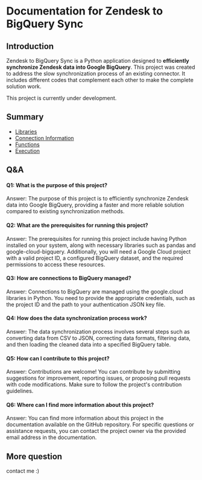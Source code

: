 # Documentation for Zendesk to BigQuery Sync

## Introduction
Zendesk to BigQuery Sync is a Python application designed to **efficiently synchronize Zendesk data into Google BigQuery**. This project was created to address the slow synchronization process of an existing connector. It includes different codes that complement each other to make the complete solution work.

This project is currently under development.

## Summary
- [Libraries](Libraries.md)
- [Connection Information](Connection.md)
- [Functions](Functions.md)
- [Execution](Execution.md)

## Q&A
#### **Q1: What is the purpose of this project?**

Answer: The purpose of this project is to efficiently synchronize Zendesk data into Google BigQuery, providing a faster and more reliable solution compared to existing synchronization methods.


#### **Q2: What are the prerequisites for running this project?**

Answer: The prerequisites for running this project include having Python installed on your system, along with necessary libraries such as pandas and google-cloud-bigquery. Additionally, you will need a Google Cloud project with a valid project ID, a configured BigQuery dataset, and the required permissions to access these resources.


#### **Q3: How are connections to BigQuery managed?**

Answer: Connections to BigQuery are managed using the google.cloud libraries in Python. You need to provide the appropriate credentials, such as the project ID and the path to your authentication JSON key file.


#### **Q4: How does the data synchronization process work?**

Answer: The data synchronization process involves several steps such as converting data from CSV to JSON, correcting data formats, filtering data, and then loading the cleaned data into a specified BigQuery table.


#### **Q5: How can I contribute to this project?**

Answer: Contributions are welcome! You can contribute by submitting suggestions for improvement, reporting issues, or proposing pull requests with code modifications. Make sure to follow the project's contribution guidelines.


#### **Q6: Where can I find more information about this project?**

Answer: You can find more information about this project in the documentation available on the GitHub repository. For specific questions or assistance requests, you can contact the project owner via the provided email address in the documentation.

## More question
contact me :)